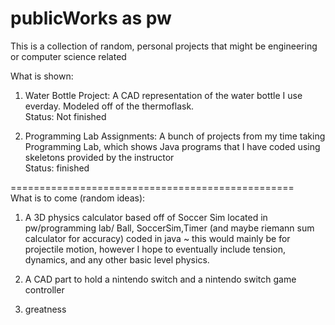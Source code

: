 # publicWorks as pw
This is a collection of random, personal projects that might be engineering or computer science related

What is shown:

1. Water Bottle Project: A CAD representation of the water bottle I use everday. Modeled off of the thermoflask. <br />
Status: Not finished 

2. Programming Lab Assignments: A bunch of projects from my time taking Programming Lab, which shows Java programs that I have coded using skeletons provided by the instructor <br />
Status: finished

=================================================  <br />
What is to come (random ideas):

1. A 3D physics calculator based off of Soccer Sim located in pw/programming lab/ Ball, SoccerSim,Timer (and maybe riemann sum calculator for accuracy) coded in java
 ~ this would mainly be for projectile motion, however I hope to eventually include tension, dynamics, and any other basic level physics.
 
2. A CAD part to hold a nintendo switch and a nintendo switch game controller

3. greatness

